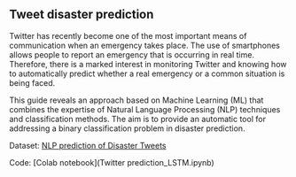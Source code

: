 ## Tweet disaster prediction

Twitter has recently become one of the most important means of communication when an emergency takes place. The use of smartphones allows people to report an emergency that is occurring in real time. Therefore, there is a marked interest in monitoring Twitter and knowing how to automatically predict whether a real emergency or a common situation is being faced.

This guide reveals an approach based on Machine Learning (ML) that combines the expertise of Natural Language Processing (NLP) techniques and classification methods. The aim is to provide an automatic tool for addressing a binary classification problem in disaster prediction.

Dataset: [NLP prediction of Disaster Tweets](https://www.kaggle.com/c/nlp-getting-started/overview)

Code: [Colab notebook](Twitter prediction_LSTM.ipynb)
